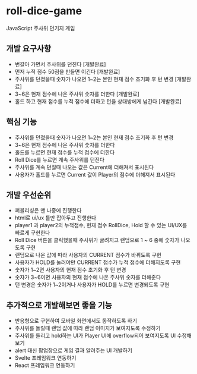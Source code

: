 # roll-dice-game
JavaScript 주사위 던기지 게임

## 개발 요구사항
+ 번갈아 가면서 주사위를 던진다 [개발완료]
+ 먼저 누적 점수 50점을 만들면 이긴다 [개발완료]
+ 주사위를 던졌을때 숫자가 나오면 1~2는 본인 현재 점수 초기화 후 턴 변경 [개발완료]
+ 3~6은 현재 점수에 나온 주사위 숫자를 더한다 [개발완료]
+ 홀드 하고 현재 점수를 누적 점수에 더하고 턴을 상대방에게 넘긴다 [개발완료]

## 핵심 기능
+ 주사위를 던졌을때 숫자가 나오면 1~2는 본인 현재 점수 초기화 후 턴 변경
+ 3~6은 현재 점수에 나온 주사위 숫자를 더한다
+ 홀드를 누르면 현재 점수를 누적 점수에 더한다
+ Roll Dice를 누르면 계속 주사위를 던진다
+ 주사위를 계속 던질때 나오는 값은 Current에 더해져서 표시된다
+ 사용자가 홀드를 누르면 Current 값이 Player의 점수에 더해져서 표시된다
  
## 개발 우선순위
+ 퍼블리싱은 맨 나중에 진행한다
+ html로 ui/ux 틀만 잡아두고 진행한다
+ player1 과 player2의 누적점수, 현재 점수 RollDice, Hold 할 수 있는 UI/UX를 빠르게 구현한다
+ Roll Dice 버튼을 클릭했을때 주사위가 굴려지고 랜덤으로 1 ~ 6 중에 숫자가 나오도록 구현
+ 랜덤으로 나온 값에 따라 사용자의 CURRENT 점수가 바뀌도록 구현
+ 사용자가 HOLD를 눌러야만 CURRENT 점수가 누적 점수에 더해지도록 구현
+ 숫자가 1~2면 사용자의 현재 점수 초기화 후 턴 변경
+ 숫자가 3~6이면 사용자의 현재 점수에 나온 주사위 숫자를 더해준다
+ 턴 변경은 숫자가 1~2이거나 사용자가 HOLD를 누르면 변경되도록 구현

## 추가적으로 개발해보면 좋을 기능
+ 반응형으로 구현하여 모바일 화면에서도 동작하도록 하기
+ 주사위를 돌릴때 랜덤 값에 따라 랜덤 이미지가 보여지도록 수정하기
+ 주사위를 돌리고 hold하는 UI가 Player UI에 overflow되어 보여지도록 UI 수정해보기
+ alert 대신 팝업창으로 게임 결과 알려주는 UI 개발하기
+ Svelte 프레임워크 연동하기
+ React 프레임워크 연동하기